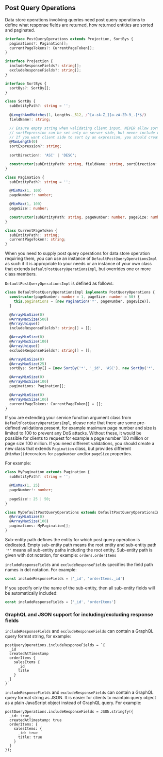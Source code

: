## Post Query Operations
Data store operations involving queries need post query operations to define what response fields are returned,
how returned entities are sorted and paginated.

```ts
interface PostQueryOperations extends Projection, SortBys {
  paginations?: Pagination[];
  currentPageTokens?: CurrentPageToken[];
}

interface Projection {
  includeResponseFields?: string[];
  excludeResponseFields?: string[];
}

interface SortBys {
  sortBys?: SortBy[];
}

class SortBy {
  subEntityPath?: string = '';
  
  @LengthAndMatches(1, Lengths._512, /^[a-zA-Z_][a-zA-Z0-9_.]*$/)
  fieldName!: string;

  // Ensure empty string when validating client input, NEVER allow sortExpression from client due to risk of SQL injection attack
  // sortExpression can be set only on server side, but never include client input to sort expression on server side
  // If you want client side to sort by an expression, you should create a new field in entity to store the sort expression result and allow client to sort by that field
  @MaxLength(0)
  sortExpression?: string;
  
  sortDirection!: 'ASC' | 'DESC';

  constructor(subEntityPath: string, fieldName: string, sortDirection: 'ASC' | 'DESC');
}

class Pagination {
  subEntityPath?: string = '';

  @MinMax(1, 100)
  pageNumber!: number;

  @MinMax(1, 100)
  pageSize!: number;

  constructor(subEntityPath: string, pageNumber: number, pageSize: number)
}

class CurrentPageToken {
  subEntityPath!: string;
  currentPageToken!: string;
}
```

When you need to supply post query operations for data store operation requiring them,
you can use an instance of `DefaultPostQueryOperationsImpl` as such if it is appropriate to your needs
or an instance of your own class that extends `DefaultPostQueryOperationsImpl`, but overrides one or more class members.

`DefaultPostQueryOperationsImpl` is defined as follows:

```ts
class DefaultPostQueryOperationsImpl implements PostQueryOperations {
  constructor(pageNumber: number = 1, pageSize: number = 50) {
    this.paginations = [new Pagination('*', pageNumber, pageSize)];
  }

  @ArrayMinSize(0)
  @ArrayMaxSize(500)
  @ArrayUnique()
  includeResponseFields?: string[] = [];

  @ArrayMinSize(0)
  @ArrayMaxSize(100)
  @ArrayUnique()
  excludeResponseFields?: string[] = [];

  @ArrayMinSize(0)
  @ArrayMaxSize(25)
  sortBys: SortBy[] = [new SortBy('*', '_id', 'ASC'), new SortBy('*', 'id', 'ASC')];

  @ArrayMinSize(0)
  @ArrayMaxSize(100)
  paginations: Pagination[];

  @ArrayMinSize(0)
  @ArrayMaxSize(100)
  currentPageTokens: CurrentPageToken[] = [];
}
```

If you are extending your service function argument class from `DefaultPostQueryOperationsImpl`, please note that there are some pre-defined validations
present, for example maximum page number and size is limited to 100 to prevent any DoS attacks. Without these, it would be
possible for clients to request for example a page number 100 million or page size 100 million.
If you need different validations, you should create a new class that extends `Pagination` class, but provides different
`@MinMax()`decorators for `pageNumber` and/or `pageSize` properties.

For example:

```ts
class MyPagination extends Pagination {
  subEntityPath?: string = '';

  @MinMax(1, 25)
  pageNumber!: number;
  
  pageSize!: 25 | 50;
}

class MyDefaultPostQueryOperations extends DefaultPostQueryOperationsImpl {
  @ArrayMinSize(0)
  @ArrayMaxSize(100)
  paginations: MyPagination[];
}
```

Sub-entity path defines the entity for which post query operation is dedicated.
Empty sub-entity path means the root entity and sub-entity path `'*'` means all sub-entity paths including the root entity.
Sub-entity path is given with dot notation, for example: `orders.orderItems`

`includeResponseFields` and `excludeResponseFields` specifies the field path names in dot notation.
For example:
```ts
const includeResponseFields = ['_id', 'orderItems._id']
```

If you specify only the name of the sub-entity, then all sub-entity fields will be automatically
included:
```ts
const includeResponseFields = ['_id', 'orderItems']
```

### <a name="graphql-json-support"></a> GraphQL and JSON support for including/excluding response fields

`includeResponseFields` and `excludeResponseFields` can contain a GraphQL query format string, for example:

```
postQueryOperations.includeResponseFields = `{
  _id
  createdAtTimestamp
  orderItems {
    salesItems {
      _id
      title
    }
  }
}`
```

`includeResponseFields` and `excludeResponseFields` can contain a GraphQL query format string as JSON.
It is easier for clients to maintain query object as a plain JavaScript object instead of GraphQL query.
For example:

```
postQueryOperations.includeResponseFields = JSON.stringfy({
  _id: true,
  createdAtTimestamp: true
  orderItems: {
    salesItems: {
      _id: true
      title: true
    }
  }
});
```
